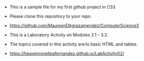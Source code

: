 - This is a sample file for my first github project in CS3
- Please clone this repository to your repo.
- https://github.com/MaureenDAgrazamendez/ComputerScience3

- This is a Laboratory Activity on Modules 2.1 - 3.2.
- The topics covered in this activity are/is basic HTML and tables.
- https://heavenronelleafernandez.github.io/LabActivity02/
